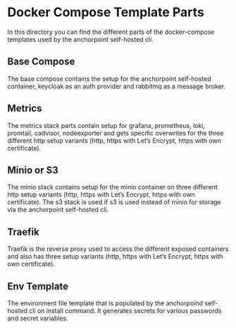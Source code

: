 # Docker Compose Template Parts

In this directory you can find the different parts of the docker-compose templates used by the anchorpoint self-hosted cli.

## Base Compose
The base compose contains the setup for the anchorpoint self-hosted container, keycloak as an auth provider and rabbitmq as a message broker.

## Metrics
The metrics stack parts contain setup for grafana, prometheus, loki, promtail, cadvisor, nodeexporter and gets specific overwrites for the three different http setup variants (http, https with Let’s Encrypt, https with own certificate).

## Minio or S3
The minio stack contains setup for the minio container on three different http setup variants (http, https with Let’s Encrypt, https with own certificate). The s3 stack is used if s3 is used instead of minio for storage via the anchorpoint self-hosted cli.

## Traefik
Traefik is the reverse proxy used to access the different exposed containers and also has three setup variants (http, https with Let’s Encrypt, https with own certificate). 

## Env Template
The environment file template that is populated by the anchorpoind self-hosted cli on install command. It generates secrets for various passwords and secret variables.